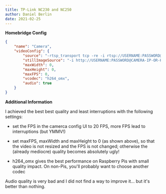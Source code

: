 ```yaml
---
title: TP-Link NC230 and NC250
author: Daniel Berlin
date: 2021-02-25
---
```

**Homebridge Config**

```json
{
	"name": "Camera",
	"videoConfig": {
		"source": "-rtsp_transport tcp -re -i rtsp://USERNAME:PASSWORD@CAMERA-IP-OR-HOST/h264_hd.sdp",
		"stillImageSource": "-i http://USERNAME:PASSWORD@CAMERA-IP-OR-HOST:8080/stream/snapshot.jpg",
		"maxWidth": 0,
		"maxHeight": 0,
		"maxFPS": 0,
		"vcodec": "h264_omx",
		"audio": true
	}
}
```

**Additional Information**

I achieved the best best quality and least interruptions with the following settings:

- set the FPS in the camerca config UI to 20 FPS, more FPS lead to interruptions (but YMMV!)

- set maxFPS, maxWidth and maxHeight to 0 (as shown above), so that the video is not resized and the FPS is not changed; otherwise the (already mediocre) quality becomes absolutely ugly!

- h264_omx gives the best performance on Raspberry Pis with small quality impact. On non-Pis, you'll probably want to choose another codec

Audio quality is very bad and I did not find a way to improve it... but it's better than nothing.
